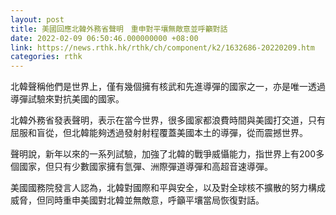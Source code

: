 ```yaml
---
layout: post
title: 美國回應北韓外務省聲明　重申對平壤無敵意並呼籲對話
date: 2022-02-09 06:50:46.000000000 +08:00
link: https://news.rthk.hk/rthk/ch/component/k2/1632686-20220209.htm
categories: rthk
---
```


北韓聲稱他們是世界上，僅有幾個擁有核武和先進導彈的國家之一，亦是唯一透過導彈試驗來對抗美國的國家。

北韓外務省發表聲明，表示在當今世界，很多國家都浪費時間與美國打交道，只有屈服和盲從，但北韓能夠透過發射射程覆蓋美國本土的導彈，從而震撼世界。

聲明說，新年以來的一系列試驗，加強了北韓的戰爭威懾能力，指世界上有200多個國家，但只有少數國家擁有氫彈、洲際彈道導彈和高超音速導彈。

美國國務院發言人認為，北韓對國際和平與安全，以及對全球核不擴散的努力構成威脅，但同時重申美國對北韓並無敵意，呼籲平壤當局恢復對話。
